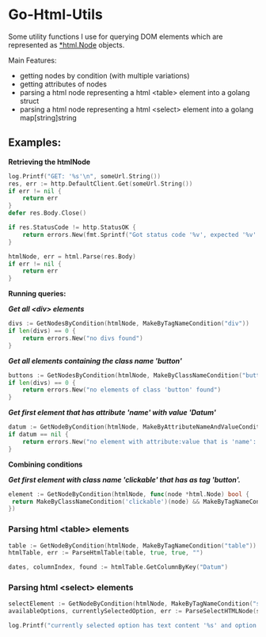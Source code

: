 # Go-Html-Utils

Some utility functions I use for querying DOM elements which are represented as [*html.Node](https://pkg.go.dev/golang.org/x/net/html) objects.

Main Features:
- getting nodes by condition (with multiple variations)
- getting attributes of nodes
- parsing a html node representing a html \<table\> element into a golang struct
- parsing a html node representing a html \<select\> element into a golang map\[string\]string


## Examples:

**Retrieving the htmlNode**

````go
log.Printf("GET: '%s'\n", someUrl.String())
res, err := http.DefaultClient.Get(someUrl.String())
if err != nil {
	return err
}
defer res.Body.Close()

if res.StatusCode != http.StatusOK {
	return errors.New(fmt.Sprintf("Got status code '%v', expected '%v'.", res.StatusCode, http.StatusOK))
}

htmlNode, err = html.Parse(res.Body)
if err != nil {
	return err
}
````

**Running queries:**

***Get all \<div\> elements***

````go
divs := GetNodesByCondition(htmlNode, MakeByTagNameCondition("div"))
if len(divs) == 0 {
	return errors.New("no divs found")
}
````

***Get all elements containing the class name 'button'***

````go
buttons := GetNodesByCondition(htmlNode, MakeByClassNameCondition("button"))
if len(divs) == 0 {
	return errors.New("no elements of class 'button' found")
}
````

***Get first element that has attribute 'name' with value 'Datum'***

````go
datum := GetNodeByCondition(htmlNode, MakeByAttributeNameAndValueCondition("name", "Datum"))
if datum == nil {
	return errors.New("no element with attribute:value that is 'name':'Datum' found")
}
````

**Combining conditions**

***Get first element with class name 'clickable' that has as tag 'button'.***

````go
element := GetNodeByCondition(htmlNode, func(node *html.Node) bool {
 return MakeByClassNameCondition('clickable')(node) && MakeByTagNameCondition('button')(node)
})
````

### Parsing html \<table\> elements

````go
table := GetNodeByCondition(htmlNode, MakeByTagNameCondition("table"))
htmlTable, err := ParseHtmlTable(table, true, true, "")

dates, columnIndex, found := htmlTable.GetColumnByKey("Datum")
````

### Parsing html \<select\> elements

````go
selectElement := GetNodeByCondition(htmlNode, MakeByTagNameCondition("select"))
availableOptions, currentlySelectedOption, err := ParseSelectHTMLNode(selectElement)

log.Printf("currently selected option has text content '%s' and option value '%s'\n", currentlySelectedOption, availableOptions[currentlySelectedOption])
````

